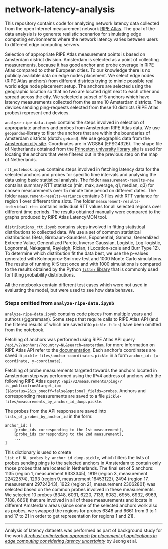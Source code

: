 # network-latency-analysis

This repository contains code for analyzing network latency data collected from the open Internet measurement network [RIPE Atlas](https://atlas.ripe.net). The goal of the data analysis is to generate realistic scenarios for simulating edge computing environments where the network latency varies between users to different edge computing servers. 

Selection of appropriate RIPE Atlas measurement points is based on Amsterdam district division. Amsterdam is selected as a point of collecting measurements, because it has good anchor and probe coverage in RIPE Atlas compared to other European cities. To our knowledge there is no publicly available data on edge nodes placement. We select edge nodes (RIPE Atlas anchors) from different districts trying to mimic possible real world edge node placement setup. The anchors are selected using the geographic location so that no two are located right next to each other and spread across the city. We selected a subset of 5 anchors which have latency measurements collected from the same 10 Amsterdam districts. The devices sending ping-requests selected from these 10 districts (RIPE Atlas probes) represent end devices. 

`analyze-ripe-data.ipynb` contains the steps involved in selection of appropariate anchors and probes from Amsterdam RIPE Atlas data. We use `geopandas`-library to filter the anchors that are within the boundaries of Amsterdam districts (dutch: `gebied`). We use geographic data from the [Amsterdam city site](https://maps.amsterdam.nl/open_geodata). Coordinates are in WGS84 (EPSG4326). The shape file of Netherlands obtained from the [Princeton university library site](https://maps.princeton.edu/catalog/stanford-st293bj4601) is used for locating the anchors that were filtered out in the previous step on the map of Netherlands. 

`rtt_notebook.ipynb` contains steps involved in fetching latency data for the selected anchors and probes for specific time intervals and analysing the data using basic statistical analysis. The folder `measurement-results-new` contains summary RTT statistics (min, max, average, q1, median, q3) for chosen measurements over 15 minute time period on different dates. The folder `measurement-results-variance` contains 3 files with RTT variance for region 1 over different time slots. The folder `measurement-results-individual-rtts` contains individual RTT values for all selected regions over different time periods. The results obtained manually were compared to the graphs produced by RIPE Atlas LatencyMON tool. 

`distributions_rtt.ipynb` contains steps involved in fitting statistical distributions to collected data. We use a set of common statistical distributions (Beta, Birnbaum-Saunders, Exponential, Gamma, Generalized Extreme Value, Generalized Pareto, Inverse Gaussian, Logistic, Log-logistic, Lognormal, Nakagami, Rayleigh, Rician, t Location-scale and Burr Type 12). To determine which distribution fit the data best, we use the p-values generated with Kolmogorov-Smirnov test and 1000 Monte Carlo simulations. The results of running K-S test once and with 1000 simulations is compared to the results obtained by the Python [`fitter` library](https://fitter.readthedocs.io/en/latest) that is commonly used for fitting probability distributions. 

All the notebooks contain different test cases which were not used in evaluating the model, but were used to see how data behaves. 

### Steps omitted from `analyze-ripe-data.ipynb`

`analyze-ripe-data.ipynb` contains code pieces from multiple years and authors (@gpremsan). Some steps that require calls to RIPE Atlas API (and the filtered results of which are saved into `pickle-files`) have been omitted from the notebook. 

Fetching of anchors was performed using RIPE Atlas API query `/api/v2/acnhors/?country=NL&search=amsterdam`, for more information on RIPE Atlas API refer to the [documentation](https://atlas.ripe.net/docs/apis/rest-api-manual). Each anchor's coordinates are saved in `pickle-files/anchor-coordinates.pickle` in a form `anchor_id: [x-coordinate, y-coordinate]`.
   
Fetching of probe measurements targeted towards the anchors located in Amsterdam step was performed using the IPv4 address of anchors with the following RIPE Atlas query: `/api/v2/measurements/ping/?is_public=true&target_ip={}&status=2&is_oneoff=false&optional_fields=probes`. Anchors and corresponding measurements are saved to a file `pickle-files/measurements_by_anchor_id_dump.pickle`.  

The probes from the API response are saved into `lists_of_probes_by_anchor_id` in the form: 

```
anchor_id: [
    [probe_ids corresponding to the 1st measurement],
    [probe_ids corresponding to the 2nd measurement],
    ...
]
```

This dictionary is used to create `list_of_NL_probes_by_anchor_id_dump.pickle`, which filters the lists of probes sending pings to the selected anchors in Amsterdam to contain only those probes that are located in Netherlands. The final set of 5 anchors: 1135 (region 1, measurement 9333345), 1819 (region 3, measurement 22422574), 1293 (region 9, measurement 16453122), 2494 (region 17, measurement 29724243), 1922 (region 21, measurement 23062801) was selected based on the common probes involved in these measurements. We selected 10 probes (6348, 6031, 6220, 7139, 6082, 6955, 6932, 6969, 7188, 6661) that are involved in all of these measurements and locate in different Amsterdam areas (since some of the selected anchors work also as probes, we swapped the regions for probes 6348 and 6661 from 3 to 1 and 17 to 21 in order to get representation for regions 1 and 21).  

---
Analysis of latency datasets was performed as part of background study for the work [*A robust optimization approach for placement of applications in edge computing considering latency uncertainty*](https://www.sciencedirect.com/science/article/pii/S0305048324000318) by Jeong et al.

